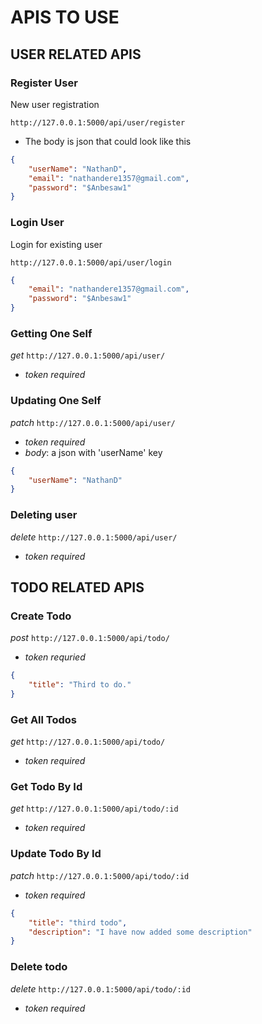 # APIS TO USE

## USER RELATED APIS
### Register User
New user registration

`http://127.0.0.1:5000/api/user/register`

- The body  is json that could look like this
``` json
{
    "userName": "NathanD",
    "email": "nathandere1357@gmail.com",
    "password": "$Anbesaw1"
}
```

### Login User
Login for existing user

`http://127.0.0.1:5000/api/user/login`
``` json
{
    "email": "nathandere1357@gmail.com",
    "password": "$Anbesaw1"
}
```

### Getting One Self

_get_ `http://127.0.0.1:5000/api/user/`
- _token required_

### Updating One Self

_patch_ `http://127.0.0.1:5000/api/user/`
- _token required_
- _body_: a json with 'userName' key

```json
{
    "userName": "NathanD"
}
```

### Deleting user
_delete_ `http://127.0.0.1:5000/api/user/`

- _token required_


## TODO RELATED APIS
### Create Todo
_post_ `http://127.0.0.1:5000/api/todo/`
- _token requried_
``` json
{
    "title": "Third to do."
}
```

### Get All Todos
_get_ `http://127.0.0.1:5000/api/todo/`
- _token required_

### Get Todo By Id
_get_ `http://127.0.0.1:5000/api/todo/:id`
- _token required_

### Update Todo By Id
_patch_ `http://127.0.0.1:5000/api/todo/:id`
- _token required_


```json
{
    "title": "third todo",
    "description": "I have now added some description"
}
```

### Delete todo
_delete_ `http://127.0.0.1:5000/api/todo/:id`
- _token required_
